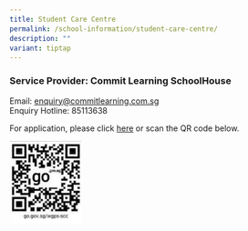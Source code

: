```yaml
---
title: Student Care Centre
permalink: /school-information/student-care-centre/
description: ""
variant: tiptap
---
```

<h3><strong>Service Provider: Commit Learning SchoolHouse</strong></h3>
<p>Email:&nbsp;<a href="mailto:enquiry@commitlearning.com.sg" rel="noopener noreferrer nofollow" target="_blank">enquiry@commitlearning.com.sg</a>
<br>Enquiry Hotline: 85113638</p>
<p>For application, please click&nbsp;<a href="https://go.gov.sg/wgps-scc" rel="noopener noreferrer nofollow" target="_blank">here</a>&nbsp;or scan the QR code below.</p>
<div class="isomer-image-wrapper">
<img style="width:25%" height="auto" width="100%" src="/images/QR%20Code_Application%20form.jpg">
</div>
<p></p>